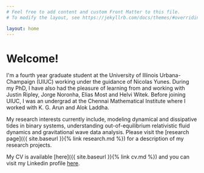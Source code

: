 ```yaml
---
# Feel free to add content and custom Front Matter to this file.
# To modify the layout, see https://jekyllrb.com/docs/themes/#overriding-theme-defaults

layout: home
---
```

<!-- <p>
<img src="data_files/my_photo.jpeg" alt="My photo" width="170" height="190" 
    style="float:left; border-radius: 50%; margin-left: 20px; margin-right: 20px; margin-bottom: 20px; margin-top: 20px;" >
</p> -->


# Welcome!

I'm a fourth year graduate student at the University of Illinois Urbana-Champaign (UIUC) working under the guidance of Nicolas Yunes. 
During my PhD, I have also had the pleasure of learning from and working with Justin Ripley, Jorge Noronha, Elias Most and Helvi Witek. 
Before joining UIUC, I was an undergrad at the Chennai Mathematical Institute where I worked with K. G. Arun and Alok Laddha.

My research interests currently include, modeling dynamical and dissipative tides in binary systems, understanding out-of-equilibrium relativistic fluid dynamics and gravitational wave data analysis. 
Please visit the [research page]({{ site.baseurl }}{% link research.md %}) for a description of my research projects. 
<!-- My resume is available <a href="data_files/CV_Long_Academia.pdf" target="_blank">here</a>.  -->
My CV is available [here]({{ site.baseurl }}{% link cv.md %}) and you can visit my Linkedin profile <a href = "https://www.linkedin.com/in/abhishek-hegade-k-r-70492830b/" target = "_blank"> here</a>. 
